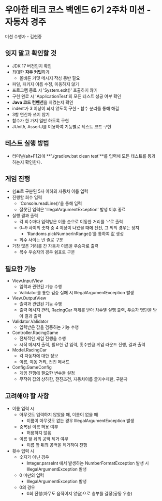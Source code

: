 # 우아한 테크 코스 백엔드 6기 2주차 미션 - 자동차 경주

미션 수행자 - 김현중

## 잊지 말고 확인할 것

- JDK 17 버전인지 확인
- 최대한 **자주 커밋**하기
    - 올바른 커밋 메시지 작성 동반 필요
- 파일, 패키지 이름 수정, 이동하지 않기
- 프로그램 종료 시 'System.exit()' 호출하지 않기
- 구현 완료 시 'ApplicationTest'의 모든 테스트 성공 여부 확인
- **Java 코드 컨벤션**을 지켰는지 확인
- indent가 3 이상이 되지 않도록 구현 - 함수 분리를 통해 해결
- 3항 연산자 쓰지 않기
- 함수가 한 가지 일만 하도록 구현
- JUnit5, AssertJ를 이용하여 기능별로 테스트 코드 구현

## 테스트 실행 방법

- 터미널(alt+F12)에 **'./gradlew.bat clean test'**를 입력해 모든 테스트를 통과하는지 확인한다.

## 게임 진행

- 쉼표로 구분된 5자 이하의 자동차 이름 입력
- 진행할 회수 입력
  - 'Console.readLine()'을 통해 입력
  - 잘못된 입력은 'IllegalArgumentException' 발생 이후 종료
- 실행 결과 출력
  - 각 회수마다 입력받은 이름 순으로 이동한 거리를 '-'로 출력
  - 0~9 사이의 숫자 중 4 이상이 나왔을 때에 전진, 그 외의 경우는 정지
    - 'Randoms.pickNumberInRange()'를 통하여 값 생성
  - 회수 사이는 빈 줄로 구분
- 가장 많은 거리를 간 자동차 이름을 우승자로 출력
  - 복수 우승자의 경우 쉼표로 구분

## 필요한 기능

- View.InputView
  - 입력과 관련된 기능 수행
  - Validator를 통한 검증 실패 시 IllegalArgumentException 발생
- View.OutputView
  - 출력과 관련된 기능 수행
  - 출력 메시지 관리, RacingCar 객체를 받아 차수별 실행 출력, 우승자 명단을 받아 결과 출력
- Validator.Validator
  - 입력받은 값을 검증하는 기능 수행
- Controller.RacingGame
  - 전체적인 게임 진행을 수행
  - 시작 메시지 출력, 필요한 값 입력, 횟수만큼 게임 라운드 진행, 결과 출력
- Model.RacingCar
  - 각 자동차에 대한 정보
  - 이름, 이동 거리, 전진 메서드
- Config.GameConfig
  - 게임 진행에 필요한 변수들 설정
  - 무작위 값의 상하한, 전진조건, 자동차이름 글자수제한, 구분자

## 고려해야 할 사항

- 이름 입력 시
  - 아무것도 입력하지 않았을 때, 이름이 없을 때
    - 이름이 아무것도 없는 경우 IllegalArgumentException 발생
  - 중복된 이름 허용 여부
    - 허용하지 않음
  - 이름 앞 뒤의 공백 제거 여부
    - 이름 앞 뒤의 공백을 제거하여 진행
- 횟수 입력 시
  - 숫자가 아닌 경우
    - Integer.parseInt 에서 발생하는 NumberFormatException 발생 시 IllegalArgumentException 발생
  - 0 미만의 입력
    - IllegalArgumentException 발생
  - 0의 경우
    - 0회 진행(아무도 움직이지 않음)으로 승부를 결정(공동 우승)
